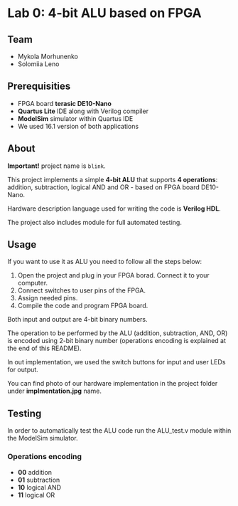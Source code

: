 # Lab 0: 4-bit ALU based on FPGA


## Team
- Mykola Morhunenko
- Solomiia Leno


## Prerequisities
- FPGA board **terasic DE10-Nano**
- **Quartus Lite** IDE along with Verilog compiler
- **ModelSim** simulator within Quartus IDE
- We used 16.1 version of both applications


## About
**Important!** project name is `blink`.

This project implements a simple **4-bit ALU** that supports **4 operations**: addition, subtraction, logical AND and OR - based on FPGA board DE10-Nano.

Hardware description language used for writing the code is **Verilog HDL**.

The project also includes module for full automated testing.


## Usage
If you want to use it as ALU you need to follow all the steps below:

1. Open the project and plug in your FPGA borad. Connect it to your computer.
2. Connect switches to user pins of the FPGA.
3. Assign needed pins.
4. Compile the code and program FPGA board.

Both input and output are 4-bit binary numbers.

The operation to be performed by the ALU (addition, subtraction, AND, OR) is encoded using 2-bit binary number (operations encoding is explained at the end of this README). 

In out implementation, we used the switch buttons for input and user LEDs for output.

You can find photo of our hardware implementation in the project folder under **implmentation.jpg** name.


## Testing
In order to automatically test the ALU code run the ALU_test.v module within the ModelSim simulator. 


### Operations encoding
- **00** addition
- **01** subtraction
- **10** logical AND
- **11** logical OR

